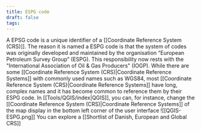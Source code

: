 ```yaml
---
title: ESPG code
draft: false
tags:
---
```

 
A EPSG code is a unique identifier of a [[Coordinate Reference System (CRS)]]. The reason it is named a ESPG code is that the system of codes was originally developed and maintained by the organisation “European Petroleum Survey Group” (ESPG). This responsibility now rests with the  "International Association of Oil & Gas Producers" (IOGP). While there are some [[Coordinate Reference System (CRS)|Coordinate Reference Systems]] with commonly used names such as WGS84, most  [[Coordinate Reference System (CRS)|Coordinate Reference Systems]] have long, complex names and it has become common to reference them by their ESPG code. In [[Tools/QGIS/index|QGIS]], you can, for instance, change the  [[Coordinate Reference System (CRS)|Coordinate Reference Systems]] of the map display in the bottom left corner of the user interface 
![[QGIS-ESPG.png]]
You can explore a [[Shortlist of Danish, European and Global CRS]]